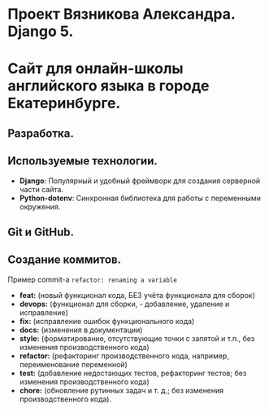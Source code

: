 # Проект Вязникова Александра. Django 5.
# Сайт для онлайн-школы английского языка в городе Екатеринбурге.


## Разработка.

## Используемые технологии.
- **Django**: Популярный и удобный фреймворк для создания серверной части сайта.
- **Python-dotenv**: Синхронная библиотека для работы с переменными окружения.

## Git и GitHub.

## Создание коммитов.
Пример commit-a `refactor: renaming a variable`

- **feat:** (новый функционал кода, БЕЗ учёта функционала для сборок)
- **devops:** (функционал для сборки, - добавление, удаление и исправление)
- **fix:** (исправление ошибок функционального кода)
- **docs:** (изменения в документации)
- **style:** (форматирование, отсутствующие точки с запятой и т.п., без изменения производственного кода)
- **refactor:** (рефакторинг производственного кода, например, переименование переменной)
- **test:** (добавление недостающих тестов, рефакторинг тестов; без изменения производственного кода)
- **chore:** (обновление рутинных задач и т. д.; без изменения производственного кода). 
